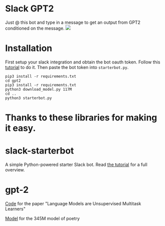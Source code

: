 # Slack GPT2
Just @ this bot and type in a message to get an output from GPT2 conditioned on the message.
![](./slack.png)

# Installation
First setup your slack integration and obtain the bot oauth token. Follow this [tutorial](https://www.fullstackpython.com/blog/build-first-slack-bot-python.html) to do it. Then paste the bot token
into `starterbot.py`.

```
pip3 install -r requirements.txt
cd gpt2
pip3 install -r requirements.txt
python3 download_model.py 117M
cd ..
python3 starterbot.py
```
# Thanks to these libraries for making it easy.
# slack-starterbot
A simple Python-powered starter Slack bot. Read
[the tutorial](https://www.fullstackpython.com/blog/build-first-slack-bot-python.html)
for a full overview.

# gpt-2
[Code](https://github.com/openai/gpt-2) for the paper "Language Models are Unsupervised Multitask Learners"

[Model](https://www.gwern.net/GPT-2) for the 345M model of poetry
